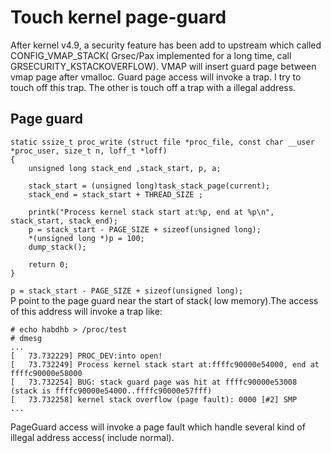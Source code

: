# Touch kernel page-guard  
After kernel v4.9, a security feature has been add to upstream which called CONFIG_VMAP_STACK( Grsec/Pax implemented for a long time, call GRSECURITY_KSTACKOVERFLOW).
VMAP will insert guard page between vmap page after vmalloc. Guard page access will invoke a trap. I try to touch off this trap. The other is touch off a trap with a illegal address.

## Page guard  
```
static ssize_t proc_write (struct file *proc_file, const char __user *proc_user, size_t n, loff_t *loff)
{
    unsigned long stack_end ,stack_start, p, a;

    stack_start = (unsigned long)task_stack_page(current);
    stack_end = stack_start + THREAD_SIZE ;

    printk("Process kernel stack start at:%p, end at %p\n", stack_start, stack_end);
    p = stack_start - PAGE_SIZE + sizeof(unsigned long);
    *(unsigned long *)p = 100;
    dump_stack();

    return 0;
}
```
`p = stack_start - PAGE_SIZE + sizeof(unsigned long);`  
P point to the page guard near the start of stack( low memory).The access of this address will invoke a trap like:
```  
# echo habdhb > /proc/test
# dmesg
...
[   73.732229] PROC_DEV:into open!
[   73.732249] Process kernel stack start at:ffffc90000e54000, end at ffffc90000e58000
[   73.732254] BUG: stack guard page was hit at ffffc90000e53008 (stack is ffffc90000e54000..ffffc90000e57fff)
[   73.732258] kernel stack overflow (page fault): 0000 [#2] SMP
...
```  
PageGuard access will invoke a page fault which handle several kind of illegal address access( include normal).